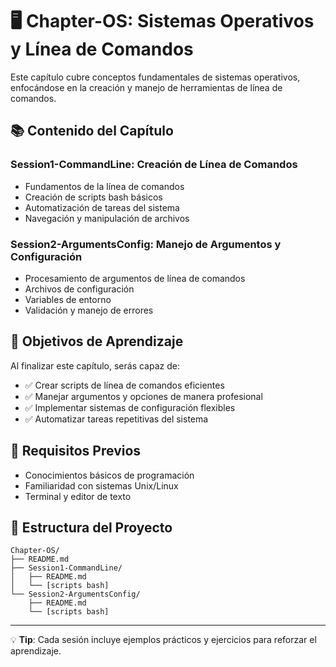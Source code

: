 # 🖥️ Chapter-OS: Sistemas Operativos y Línea de Comandos

Este capítulo cubre conceptos fundamentales de sistemas operativos, enfocándose en la creación y manejo de herramientas de línea de comandos.

## 📚 Contenido del Capítulo

### Session1-CommandLine: Creación de Línea de Comandos
- Fundamentos de la línea de comandos
- Creación de scripts bash básicos
- Automatización de tareas del sistema
- Navegación y manipulación de archivos

### Session2-ArgumentsConfig: Manejo de Argumentos y Configuración
- Procesamiento de argumentos de línea de comandos
- Archivos de configuración
- Variables de entorno
- Validación y manejo de errores

## 🎯 Objetivos de Aprendizaje

Al finalizar este capítulo, serás capaz de:
- ✅ Crear scripts de línea de comandos eficientes
- ✅ Manejar argumentos y opciones de manera profesional
- ✅ Implementar sistemas de configuración flexibles
- ✅ Automatizar tareas repetitivas del sistema

## 🚀 Requisitos Previos

- Conocimientos básicos de programación
- Familiaridad con sistemas Unix/Linux
- Terminal y editor de texto

## 📝 Estructura del Proyecto

```
Chapter-OS/
├── README.md
├── Session1-CommandLine/
│   ├── README.md
│   └── [scripts bash]
└── Session2-ArgumentsConfig/
    ├── README.md
    └── [scripts bash]
```

---
💡 **Tip**: Cada sesión incluye ejemplos prácticos y ejercicios para reforzar el aprendizaje.
